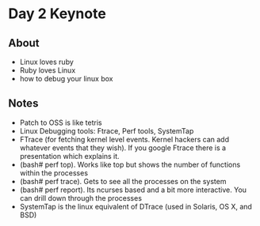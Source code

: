 # Day 2 Keynote
## About
* Linux loves ruby
* Ruby loves Linux
* how to debug your linux box

## Notes
* Patch to OSS is like tetris
* Linux Debugging tools: Ftrace, Perf tools, SystemTap
* FTrace (for fetching kernel level events. Kernel hackers can add whatever events that they wish). If you google Ftrace there is a presentation which explains it.
* (bash# perf top). Works like top but shows the number of functions within the processes
* (bash# perf trace). Gets to see all the processes on the system
* (bash# perf report). Its ncurses based and a bit more interactive. You can drill down through the processes
* SystemTap is the linux equivalent of DTrace (used in Solaris, OS X, and BSD)
